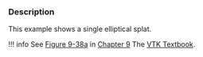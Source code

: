 ### Description

This example shows a single elliptical splat.

!!! info
    See [Figure 9-38a](/VTKBook/09Chapter9/#Figure%209-38a) in [Chapter 9](/VTKBook/09Chapter9) The [VTK Textbook](/VTKBook/01Chapter1).
